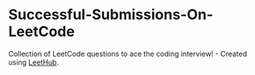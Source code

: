 # Successful-Submissions-On-LeetCode
Collection of LeetCode questions to ace the coding interview! - Created using [LeetHub](https://github.com/QasimWani/LeetHub).
